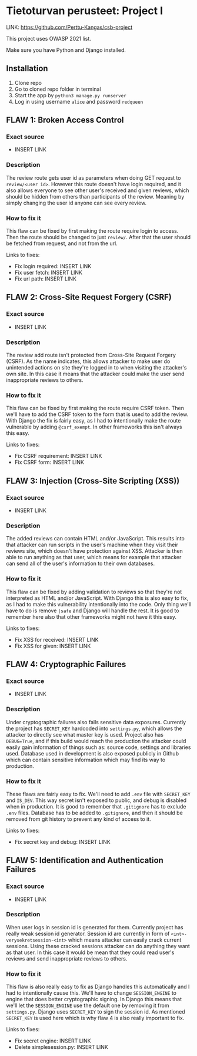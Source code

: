 # Tietoturvan perusteet: Project I

LINK: https://github.com/Perttu-Kangas/csb-project

This project uses OWASP 2021 list.

Make sure you have Python and Django installed.

## Installation

1. Clone repo
2. Go to cloned repo folder in terminal
3. Start the app by `python3 manage.py runserver`
4. Log in using username `alice` and password `redqueen`

## FLAW 1: Broken Access Control

### Exact source

- INSERT LINK

### Description

The review route gets user id as parameters when doing GET request to `review/<user id>`. However this route doesn't have login required, and it also allows everyone to see other user's received and given reviews, which should be hidden from others than participants of the review. Meaning by simply changing the user id anyone can see every review.

### How to fix it

This flaw can be fixed by first making the route require login to access. Then the route should be changed to just `review/`. After that the user should be fetched from request, and not from the url.

Links to fixes:
- Fix login required: INSERT LINK
- Fix user fetch: INSERT LINK
- Fix url path: INSERT LINK

## FLAW 2: Cross-Site Request Forgery (CSRF)

### Exact source

- INSERT LINK

### Description

The review add route isn't protected from Cross-Site Request Forgery (CSRF). As the name indicates, this allows attacker to make user do unintended actions on site they're logged in to when visiting the attacker's own site. In this case it means that the attacker could make the user send inappropriate reviews to others.

### How to fix it

This flaw can be fixed by first making the route require CSRF token. Then we'll have to add the CSRF token to the form that is used to add the review. With Django the fix is fairly easy, as I had to intentionally make the route vulnerable by adding `@csrf_exempt`. In other frameworks this isn't always this easy.

Links to fixes:
- Fix CSRF requirement: INSERT LINK
- Fix CSRF form: INSERT LINK

## FLAW 3: Injection (Cross-Site Scripting (XSS))

### Exact source

- INSERT LINK

### Description

The added reviews can contain HTML and/or JavaScript. This results into that attacker can run scripts in the user's machine when they visit their reviews site, which doesn't have protection against XSS. Attacker is then able to run anything as that user, which means for example that attacker can send all of the user's information to their own databases.

### How to fix it

This flaw can be fixed by adding validation to reviews so that they're not interpreted as HTML and/or JavaScript. With Django this is also easy to fix, as I had to make this vulnerability intentionally into the code. Only thing we'll have to do is remove `|safe` and Django will handle the rest. It is good to remember here also that other frameworks might not have it this easy. 

Links to fixes:
- Fix XSS for received: INSERT LINK
- Fix XSS for given: INSERT LINK

## FLAW 4: Cryptographic Failures

### Exact source

- INSERT LINK

### Description

Under cryptographic failures also falls sensitive data exposures. Currently the project has `SECRET_KEY` hardcoded into `settings.py`, which allows the attacker to directly see what master key is used. Project also has `DEBUG=True`, and if this build would reach the production the attacker could easily gain information of things such as: source code, settings and libraries used. Database used in development is also exposed publicly in Github which can contain sensitive information which may find its way to production.

### How to fix it

These flaws are fairly easy to fix. We'll need to add `.env` file with `SECRET_KEY` and `IS_DEV`. This way secret isn't exposed to public, and debug is disabled when in production. It is good to remember that `.gitignore` has to exclude `.env` files. Database has to be added to `.gitignore`, and then it should be removed from git history to prevent any kind of access to it.

Links to fixes:
- Fix secret key and debug: INSERT LINK

## FLAW 5: Identification and Authentication Failures

### Exact source

- INSERT LINK

### Description

When user logs in session id is generated for them. Currently project has really weak session id generator. Session id are currently in form of `<int>-verysekretsession-<int>` which means attacker can easily crack current sessions. Using these cracked sessions attacker can do anything they want as that user. In this case it would be mean that they could read user's reviews and send inappropriate reviews to others.

### How to fix it

This flaw is also really easy to fix as Django handles this automatically and I had to intentionally cause this. We'll have to change `SESSION_ENGINE` to engine that does better cryptographic signing. In Django this means that we'll let the `SESSION_ENGINE` use the default one by removing it from `settings.py`. Django uses `SECRET_KEY` to sign the session id. As mentioned `SECRET_KEY` is used here which is why flaw 4 is also really important to fix.

Links to fixes:
- Fix secret engine: INSERT LINK
- Delete simplesession.py: INSERT LINK